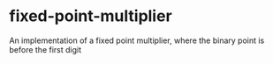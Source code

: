 # fixed-point-multiplier
 An implementation of a fixed point multiplier, where the binary point is before the first digit
